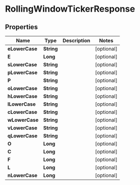 

# RollingWindowTickerResponse


## Properties

| Name | Type | Description | Notes |
|------------ | ------------- | ------------- | -------------|
|**eLowerCase** | **String** |  |  [optional] |
|**E** | **Long** |  |  [optional] |
|**sLowerCase** | **String** |  |  [optional] |
|**pLowerCase** | **String** |  |  [optional] |
|**P** | **String** |  |  [optional] |
|**oLowerCase** | **String** |  |  [optional] |
|**hLowerCase** | **String** |  |  [optional] |
|**lLowerCase** | **String** |  |  [optional] |
|**cLowerCase** | **String** |  |  [optional] |
|**wLowerCase** | **String** |  |  [optional] |
|**vLowerCase** | **String** |  |  [optional] |
|**qLowerCase** | **String** |  |  [optional] |
|**O** | **Long** |  |  [optional] |
|**C** | **Long** |  |  [optional] |
|**F** | **Long** |  |  [optional] |
|**L** | **Long** |  |  [optional] |
|**nLowerCase** | **Long** |  |  [optional] |




